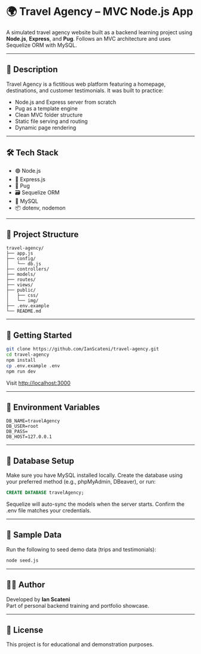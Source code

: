 # 🌍 Travel Agency – MVC Node.js App

A simulated travel agency website built as a backend learning project using **Node.js**, **Express**, and **Pug**. Follows an MVC architecture and uses Sequelize ORM with MySQL.

---

## 🧾 Description

Travel Agency is a fictitious web platform featuring a homepage, destinations, and customer testimonials. It was built to practice:

- Node.js and Express server from scratch
- Pug as a template engine
- Clean MVC folder structure
- Static file serving and routing
- Dynamic page rendering

---

## 🛠️ Tech Stack

- 🟢 Node.js
- 🚂 Express.js
- 🧩 Pug
- 🗃️ Sequelize ORM
- 🐬 MySQL
- 📦 dotenv, nodemon

---

## 📁 Project Structure

```
travel-agency/
├── app.js
├── config/
│   └── db.js
├── controllers/
├── models/
├── routes/
├── views/
├── public/
│   ├── css/
│   └── img/
├── .env.example
└── README.md
```

---

## 🚀 Getting Started

```bash
git clone https://github.com/IanScateni/travel-agency.git
cd travel-agency
npm install
cp .env.example .env
npm run dev
```

Visit [http://localhost:3000](http://localhost:3000)

---

## 🔐 Environment Variables

```
DB_NAME=travelAgency
DB_USER=root
DB_PASS=
DB_HOST=127.0.0.1
```

---

## 🧪 Database Setup

Make sure you have MySQL installed locally. Create the database using your preferred method (e.g., phpMyAdmin, DBeaver), or run:

```sql
CREATE DATABASE travelAgency;
```

Sequelize will auto-sync the models when the server starts. Confirm the .env file matches your credentials.

---

## 🧪 Sample Data

Run the following to seed demo data (trips and testimonials):

```bash
node seed.js
```

---

## 🧑‍💻 Author

Developed by **Ian Scateni**  
Part of personal backend training and portfolio showcase.

---

## 📜 License

This project is for educational and demonstration purposes.